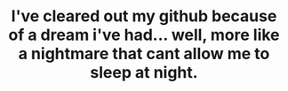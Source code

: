 <!-- Hello, nobody is avalible to take your call, Please leave a message after the tone -->
<div>
<h1 align="center">I've cleared out my github because of a dream i've had... well, more like a nightmare that cant allow me to sleep at night.</h1>
</div>